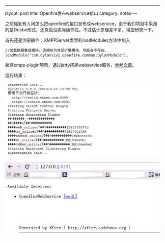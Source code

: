 ---
layout: post
title: Openfire发布webservice接口
category: notes---

之前碰到有人问怎么把openfire的接口发布成webservice，由于我们项目中采用的是Dubbo形式，还真就没实际操作过。不过估计原理差不多，得空研究一下。

首先还是注册插件：XMPPServer类里的loadModules方法中加入

    //加载数据集成模块。该模块为外部扩展模块，可能会不存在。
    loadModule("com.dylanvivi.openfire.common.DylanModule");

新建xmpp-plugin项目，通过jetty搭建webservice服务，[参考文章](http://blog.csdn.net/robert8803/article/details/8137461)。

运行结果：

![image](/assets/post-images/2014-05-15-824aeea7-faff-4962-e9de-06644f28774a.png)


![image](/assets/post-images/2014-05-15-8a790299-942f-4635-a625-a7db9614d790.png)



